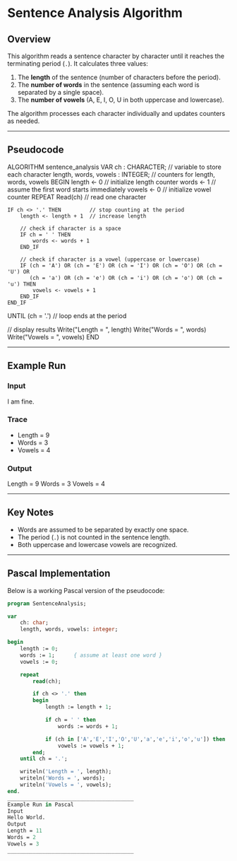 # Sentence Analysis Algorithm

## Overview
This algorithm reads a sentence character by character until it reaches the terminating period (`.`). It calculates three values:  

1. The **length** of the sentence (number of characters before the period).  
2. The **number of words** in the sentence (assuming each word is separated by a single space).  
3. The **number of vowels** (A, E, I, O, U in both uppercase and lowercase).  

The algorithm processes each character individually and updates counters as needed.

---

## Pseudocode

ALGORITHM sentence_analysis
VAR
ch : CHARACTER; // variable to store each character
length, words, vowels : INTEGER; // counters for length, words, vowels
BEGIN
length <- 0 // initialize length counter
words <- 1 // assume the first word starts immediately
vowels <- 0 // initialize vowel counter
REPEAT
    Read(ch)                  // read one character

    IF ch <> '.' THEN         // stop counting at the period
        length <- length + 1  // increase length

        // check if character is a space
        IF ch = ' ' THEN
            words <- words + 1
        END_IF

        // check if character is a vowel (uppercase or lowercase)
        IF (ch = 'A') OR (ch = 'E') OR (ch = 'I') OR (ch = 'O') OR (ch = 'U') OR
           (ch = 'a') OR (ch = 'e') OR (ch = 'i') OR (ch = 'o') OR (ch = 'u') THEN
            vowels <- vowels + 1
        END_IF
    END_IF
UNTIL (ch = '.')              // loop ends at the period

// display results
Write("Length = ", length)
Write("Words = ", words)
Write("Vowels = ", vowels)
END

---

## Example Run

### Input
I am fine.

### Trace
- Length = 9  
- Words = 3  
- Vowels = 4  

### Output
Length = 9
Words = 3
Vowels = 4

---

## Key Notes
- Words are assumed to be separated by exactly one space.  
- The period (`.`) is not counted in the sentence length.  
- Both uppercase and lowercase vowels are recognized.  

---

## Pascal Implementation

Below is a working Pascal version of the pseudocode:

```pascal
program SentenceAnalysis;

var
    ch: char;
    length, words, vowels: integer;

begin
    length := 0;
    words := 1;      { assume at least one word }
    vowels := 0;

    repeat
        read(ch);

        if ch <> '.' then
        begin
            length := length + 1;

            if ch = ' ' then
                words := words + 1;

            if (ch in ['A','E','I','O','U','a','e','i','o','u']) then
                vowels := vowels + 1;
        end;
    until ch = '.';

    writeln('Length = ', length);
    writeln('Words = ', words);
    writeln('Vowels = ', vowels);
end.
________________________________________
Example Run in Pascal
Input
Hello World.
Output
Length = 11
Words = 2
Vowels = 3
________________________________________

